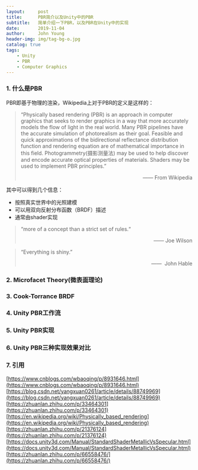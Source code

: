 ```yaml
---
layout:     post
title:      PBR简介以及Unity中的PBR
subtitle:   简单介绍一下PBR，以及PBR在Unity中的实现
date:       2019-11-04
author:     John Young
header-img: img/tag-bg-o.jpg
catalog: true
tags:
    - Unity
    - PBR
    - Computer Graphics
---
```


### 1. 什么是PBR
PBR即基于物理的渲染，Wikipedia上对于PBR的定义是这样的：
>“Physically based rendering (PBR) is an approach in computer graphics that seeks to render graphics in a way that more accurately models the flow of light in the real world. Many PBR pipelines have the accurate simulation of photorealism as their goal. Feasible and quick approximations of the bidirectional reflectance distribution function and rendering equation are of mathematical importance in this field. Photogrammetry(摄影测量法) may be used to help discover and encode accurate optical properties of materials. Shaders may be used to implement PBR principles.”
><p align="right">—— From Wikipedia</p>
其中可以得到几个信息：
* 按照真实世界中的光照建模
* 可以用双向反射分布函数（BRDF）描述
* 通常由shader实现

>“more of a concept than a strict set of rules.“
><p align="right">—— Joe Wilson</p>

>“Everything is shiny.”
><p align="right">——  John Hable</p>

### 2. Microfacet Theory(微表面理论)

### 3. Cook-Torrance BRDF

### 4. Unity PBR工作流

### 5. Unity PBR实现

### 6. Unity PBR三种实现效果对比

### 7. 引用
[https://www.cnblogs.com/wbaoqing/p/8931646.html](https://www.cnblogs.com/wbaoqing/p/8931646.html)
[https://blog.csdn.net/yangxuan0261/article/details/88749969](https://blog.csdn.net/yangxuan0261/article/details/88749969)
[https://zhuanlan.zhihu.com/p/33464301](https://zhuanlan.zhihu.com/p/33464301)
[https://en.wikipedia.org/wiki/Physically_based_rendering](https://en.wikipedia.org/wiki/Physically_based_rendering)
[https://zhuanlan.zhihu.com/p/21376124](https://zhuanlan.zhihu.com/p/21376124)
[https://docs.unity3d.com/Manual/StandardShaderMetallicVsSpecular.html](https://docs.unity3d.com/Manual/StandardShaderMetallicVsSpecular.html)
[https://zhuanlan.zhihu.com/p/66558476/](https://zhuanlan.zhihu.com/p/66558476/)
